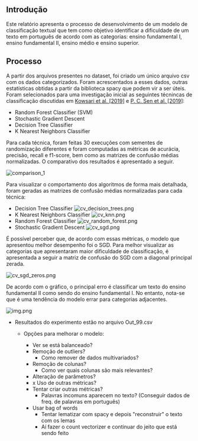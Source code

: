 ## Introdução

Este relatório apresenta o processo de desenvolvimento de um modelo de classificação textual que tem como objetivo identificar a dificuldade de um texto em português de acordo com as categorias: ensino fundamental I, ensino fundamental II, ensino médio e ensino superior. 


## Processo


A partir dos arquivos presentes no dataset, foi criado um único arquivo csv com os dados categorizados. Foram acrescentados a esses dados, outras estatísticas obtidas a partir da biblioteca spacy que podem vir a ser úteis.
Foram selecionados para uma investigação inicial as seguintes técnincas de classificação discutidas em [Kowsari et al. [2019]](https://doi.org/10.3390/info10040150) e [P. C. Sen et al. [2019]](https://doi.org/10.1007/978-981-13-7403-6_11):

- Random Forest Classifier (SVM)
- Stochastic Gradient Descent
- Decision Tree Classifier
- K Nearest Neighbors Classifier

Para cada técnica, foram feitas 30 execuções com sementes de randomização diferentes e foram computadas as métricas de acurácia, precisão, recall e f1-score, bem como as matrizes de confusão médias normalizadas. O comparativo dos resultados é apresentado a seguir.

![comparison_1](comparison_1.png)

Para visualizar o comportamento dos algoritmos de forma mais detalhada, foram geradas as matrizes de confusão médias normalizadas para cada técnica:

- Decision Tree Classifier
![cv_decision_trees.png](cv_decision_trees.png)
- K Nearest Neighbors Classifier
![cv_knn.png](cv_knn.png)
- Random Forest Classifier
![cv_random_forest.png](cv_random_forest.png)
- Stochastic Gradient Descent
![cv_sgd.png](cv_sgd.png)



É possível perceber que, de acordo com essas métricas, o modelo que apresentou melhor desempenho foi o SGD. 
Para melhor visualizar as categorias que apresentaram maior dificuldade de classificação, é apresentada a seguir a matriz de confusão do SGD com a diagonal principal zerada.

![cv_sgd_zeros.png](cv_sgd_zeros.png)

De acordo com o gráfico, o principal erro é classificar um texto do ensino fundamental II como sendo do ensino fundamental I. No entanto, nota-se que é uma tendência do modelo errar para categorias adjacentes.



![img.png](img.png)


- Resultados do experimento estão no arquivo Out_99.csv

  - Opções para melhorar o modelo:

      - Ver se está balanceado?
      - Remoção de outliers?
        - Como remover de dados multivariados?
      - Remoção de colunas?
        - Como ver quais colunas são mais relevantes?
      - Alteração de parâmetros?
      - x Uso de outras métricas? 
      - Tentar criar outras métricas?
        - Palavras incomuns aparecem no texto? (Conseguir dados de freq. de palavras em português)
      - Usar bag of words
        - Tentar lematizar com spacy e depois "reconstruir" o texto com os lemas
        - Aí fazer o count vectorizer e continuar do jeito que está sendo feito